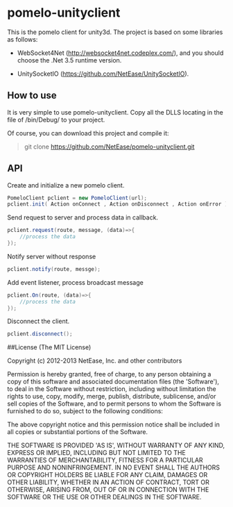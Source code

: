 pomelo-unityclient
=============================
This is the pomelo client for unity3d. The project is based on some libraries as follows:

* WebSocket4Net  (http://websocket4net.codeplex.com/), and you should choose the .Net 3.5 runtime version.

* UnitySocketIO (https://github.com/NetEase/UnitySocketIO).

## How to use
It is very simple to use pomelo-unityclient. Copy all the DLLS locating in the file of /bin/Debug/ 
to your project.

Of course, you can download this project and compile it:

>git clone  https://github.com/NetEase/pomelo-unityclient.git

## API

Create and initialize a new pomelo client.

```c#
PomeloClient pclient = new PomeloClient(url);
pclient.init( Action onConnect , Action onDisconnect , Action onError );

```

Send request to server and process data in callback.

```c#
pclient.request(route, message, (data)=>{
    //process the data
});
```
Notify server without response

```c#
pclient.notify(route, messge);
```
Add event listener, process broadcast message
```c#
pclient.On(route, (data)=>{
    //process the data
});
```
Disconnect the client.
```c#
pclient.disconnect();
```
##License
(The MIT License)

Copyright (c) 2012-2013 NetEase, Inc. and other contributors

Permission is hereby granted, free of charge, to any person obtaining a 
copy of this software and associated documentation files (the 'Software'), 
to deal in the Software without restriction, including without limitation
the rights to use, copy, modify, merge, publish, distribute, sublicense, 
and/or sell copies of the Software, and to permit persons to whom the 
Software is furnished to do so, subject to the following conditions:

The above copyright notice and this permission notice shall be included in 
all copies or substantial portions of the Software.

THE SOFTWARE IS PROVIDED 'AS IS', WITHOUT WARRANTY OF ANY KIND, EXPRESS OR IMPLIED, INCLUDING BUT NOT LIMITED TO THE WARRANTIES OF MERCHANTABILITY, FITNESS FOR A PARTICULAR PURPOSE AND NONINFRINGEMENT. IN NO EVENT SHALL THE AUTHORS OR COPYRIGHT HOLDERS BE LIABLE FOR ANY CLAIM, DAMAGES OR OTHER LIABILITY, WHETHER IN AN ACTION OF CONTRACT, TORT OR OTHERWISE, ARISING FROM, OUT OF OR IN CONNECTION WITH THE SOFTWARE OR THE USE OR OTHER DEALINGS IN THE SOFTWARE.
